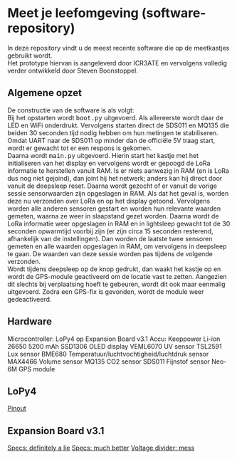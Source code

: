 # Meet je leefomgeving (software-repository)
In deze repository vindt u de meest recente software die op de meetkastjes gebruikt wordt.  
Het prototype hiervan is aangeleverd door ICR3ATE en vervolgens volledig verder ontwikkeld door Steven Boonstoppel.  

## Algemene opzet
De constructie van de software is als volgt:  
Bij het opstarten wordt <kbd>boot.py</kbd> uitgevoerd. Als allereerste wordt daar de LED en WiFi onderdrukt. Vervolgens starten direct de SDS011 en MQ135 die beiden 30 seconden tijd nodig hebben om hun metingen te stabiliseren. Omdat UART naar de SDS011 op minder dan de officiële 5V traag start, wordt er gewacht tot er een respons is gekomen.  
Daarna wordt <kbd>main.py</kbd> uitgevoerd. Hierin start het kastje met het initialiseren van het display en vervolgens wordt er gepoogd de LoRa informatie te herstellen vanuit RAM. Is er niets aanwezig in RAM (en is LoRa dus nog niet gejoind), dan joint hij het netwerk; anders kan hij direct door vanuit de deepsleep reset. Daarna wordt gezocht of er vanuit de vorige sessie sensorwaarden zijn opgeslagen in RAM. Als dat het geval is, worden deze nu verzonden over LoRa en op het display getoond. Vervolgens worden alle anderen sensoren gestart en worden hun relevante waarden gemeten, waarna ze weer in slaapstand gezet worden. Daarna wordt de LoRa informatie weer opgeslagen in RAM en in lightsleep gewacht tot de 30 seconden opwarmtijd voorbij zijn (er zijn circa 15 seconden resterend, afhankelijk van de instellingen). Dan worden de laatste twee sensoren gemeten en alle waarden opgeslagen in RAM, om vervolgens in deepsleep te gaan. De waarden van deze sessie worden pas tijdens de volgende verzonden.  
Wordt tijdens deepsleep op de knop gedrukt, dan waakt het kastje op en wordt de GPS-module geactiveerd om de locatie vast te zetten. Aangezien dit slechts bij verplaatsing hoeft te gebeuren, wordt dit ook maar eenmalig uitgevoerd. Zodra een GPS-fix is gevonden, wordt de module weer gedeactiveerd.

## Hardware
Microcontroller: LoPy4 op Expansion Board v3.1
Accu: Keeppower Li-ion 26650 5200 mAh
SSD1306 OLED display
VEML6070 UV sensor
TSL2591 Lux sensor
BME680 Temperatuur/luchtvochtigheid/luchtdruk sensor
MAX4466 Volume sensor
MQ135 CO2 sensor
SDS011 Fijnstof sensor
Neo-6M GPS module

## LoPy4
[Pinout](https://docs.pycom.io/datasheets/development/lopy4/)

## Expansion Board v3.1
[Specs: definitely a lie](https://docs.pycom.io/datasheets/expansionboards/expansion3/)
[Specs: much better](https://gitlab.com/rcolistete/micropython-samples/-/blob/master/Pycom/Using_Expansion_Board_en.md)
[Voltage divider: mess](https://community.hiveeyes.org/t/batterieuberwachung-voltage-divider-und-attenuation-fur-micropython-firmware/2128/46?page=2)